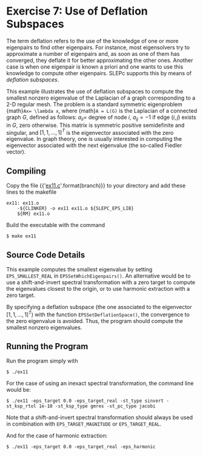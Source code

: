 # Exercise 7: Use of Deflation Subspaces

The term deflation refers to the use of the knowledge of one or more eigenpairs to find other eigenpairs. For instance, most eigensolvers try to approximate a number of eigenpairs and, as soon as one of them has converged, they deflate it for better approximating the other ones. Another case is when one eigenpair is known a priori and one wants to use this knowledge to compute other eigenpairs. SLEPc supports this by means of _deflation subspaces_.

This example illustrates the use of deflation subspaces to compute the smallest nonzero eigenvalue of the Laplacian of a graph corresponding to a 2-D regular mesh. The problem is a standard symmetric eigenproblem {math}`Ax= \lambda x`, where {math}`A = L(G)` is the Laplacian of a connected graph $G$, defined as follows: $a_{ii} =$ degree of node $i$, $a_{ij} = -1$ if edge $(i,j)$ exists in $G$, zero otherwise. This matrix is symmetric positive semidefinite and singular, and $[1, 1, \dots, 1]^T$ is the eigenvector associated with the zero eigenvalue. In graph theory, one is usually interested in computing the eigenvector associated with the next eigenvalue (the so-called Fiedler vector).

## Compiling

Copy the file {{'[ex11.c](https://slepc.upv.es/{}/src/eps/tutorials/ex11.c.html)'.format(branch)}} to your directory and add these lines to the makefile

```{code} make
ex11: ex11.o
	-${CLINKER} -o ex11 ex11.o ${SLEPC_EPS_LIB}
	${RM} ex11.o
```

Build the executable with the command

```{code} console
$ make ex11
```

## Source Code Details

This example computes the smallest eigenvalue by setting `EPS_SMALLEST_REAL` in `EPSSetWhichEigenpairs()`. An alternative would be to use a shift-and-invert spectral transformation with a zero target to compute the eigenvalues closest to the origin, or to use harmonic extraction with a zero target.

By specifying a deflation subspace (the one associated to the eigenvector $[1, 1, \dots, 1]^T$) with the function `EPSSetDeflationSpace()`, the convergence to the zero eigenvalue is avoided. Thus, the program should compute the smallest nonzero eigenvalues.

## Running the Program

Run the program simply with

```{code} console
$ ./ex11
```

For the case of using an inexact spectral transformation, the command line would be:

```{code} console
$ ./ex11 -eps_target 0.0 -eps_target_real -st_type sinvert -st_ksp_rtol 1e-10 -st_ksp_type gmres -st_pc_type jacobi
```

Note that a shift-and-invert spectral transformation should always be used in combination with `EPS_TARGET_MAGNITUDE` or `EPS_TARGET_REAL`.

And for the case of harmonic extraction:

```{code} console
$ ./ex11 -eps_target 0.0 -eps_target_real -eps_harmonic
```
